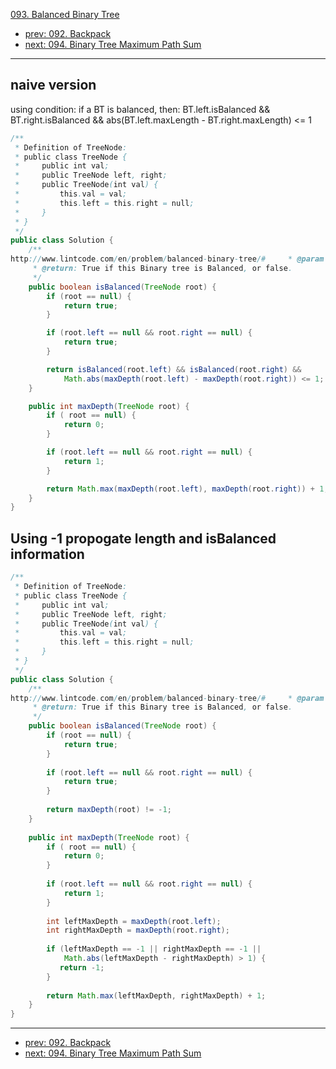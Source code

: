 [093. Balanced Binary Tree](http://www.lintcode.com/problem/balanced-binary-tree)

- [prev: 092. Backpack](092-backpack.md)
- [next: 094. Binary Tree Maximum Path Sum](094-binary-tree-maximum-path-sum.md)

---
## naive version

using condition: if a BT is balanced, then: BT.left.isBalanced && BT.right.isBalanced && abs(BT.left.maxLength - BT.right.maxLength) <= 1

```java
/**
 * Definition of TreeNode:
 * public class TreeNode {
 *     public int val;
 *     public TreeNode left, right;
 *     public TreeNode(int val) {
 *         this.val = val;
 *         this.left = this.right = null;
 *     }
 * }
 */
public class Solution {
    /**
http://www.lintcode.com/en/problem/balanced-binary-tree/#     * @param root: The root of binary tree.
     * @return: True if this Binary tree is Balanced, or false.
     */
    public boolean isBalanced(TreeNode root) {
        if (root == null) {
            return true;
        }

        if (root.left == null && root.right == null) {
            return true;
        }

        return isBalanced(root.left) && isBalanced(root.right) &&
            Math.abs(maxDepth(root.left) - maxDepth(root.right)) <= 1;
    }

    public int maxDepth(TreeNode root) {
        if ( root == null) {
            return 0;
        }

        if (root.left == null && root.right == null) {
            return 1;
        }

        return Math.max(maxDepth(root.left), maxDepth(root.right)) + 1;
    }
}
```
## Using -1 propogate length and isBalanced information

```java
/**
 * Definition of TreeNode:
 * public class TreeNode {
 *     public int val;
 *     public TreeNode left, right;
 *     public TreeNode(int val) {
 *         this.val = val;
 *         this.left = this.right = null;
 *     }
 * }
 */
public class Solution {
    /**
http://www.lintcode.com/en/problem/balanced-binary-tree/#     * @param root: The root of binary tree.
     * @return: True if this Binary tree is Balanced, or false.
     */
    public boolean isBalanced(TreeNode root) {
        if (root == null) {
            return true;
        }
        
        if (root.left == null && root.right == null) {
            return true;
        }
        
        return maxDepth(root) != -1;
    }
    
    public int maxDepth(TreeNode root) {
        if ( root == null) {
            return 0;
        }
        
        if (root.left == null && root.right == null) {
            return 1;
        }
        
        int leftMaxDepth = maxDepth(root.left);
        int rightMaxDepth = maxDepth(root.right);
        
        if (leftMaxDepth == -1 || rightMaxDepth == -1 ||
            Math.abs(leftMaxDepth - rightMaxDepth) > 1) {
           return -1;  
        }
        
        return Math.max(leftMaxDepth, rightMaxDepth) + 1;
    }
}
```
---

- [prev: 092. Backpack](092-backpack.md)
- [next: 094. Binary Tree Maximum Path Sum](094-binary-tree-maximum-path-sum.md)

